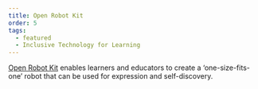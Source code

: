```yaml
---
title: Open Robot Kit
order: 5
tags:
  - featured
  - Inclusive Technology for Learning
---
```

[Open Robot Kit]( https://www.codelearncreate.org/blog/open-robot-kit/) enables learners and educators to create a
‘one-size-fits-one’ robot that can be used for expression and self-discovery.
